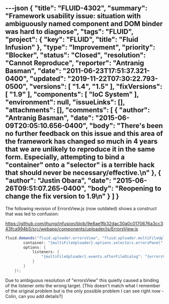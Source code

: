 ---json
{
  "title": "FLUID-4302",
  "summary": "Framework usability issue: situation with ambiguously named component and DOM binder was hard to diagnose",
  "tags": "FLUID",
  "project": {
    "key": "FLUID",
    "title": "Fluid Infusion"
  },
  "type": "Improvement",
  "priority": "Blocker",
  "status": "Closed",
  "resolution": "Cannot Reproduce",
  "reporter": "Antranig Basman",
  "date": "2011-06-23T17:51:37.321-0400",
  "updated": "2019-11-22T07:30:22.793-0500",
  "versions": [
    "1.4",
    "1.5"
  ],
  "fixVersions": [
    "1.9"
  ],
  "components": [
    "IoC System"
  ],
  "environment": null,
  "issueLinks": [],
  "attachments": [],
  "comments": [
    {
      "author": "Antranig Basman",
      "date": "2015-06-09T20:05:10.656-0400",
      "body": "There's been no further feedback on this issue and this area of the framework has changed so much in 4 years that we are unlikely to reproduce it in the same form. Especially, attempting to bind a \"container\" onto a \"selector\" is a terrible hack that should never be necessary/effective.\n"
    },
    {
      "author": "Justin Obara",
      "date": "2015-06-26T09:51:07.265-0400",
      "body": "Reopening to change the fix version to 1.9\n"
    }
  ]
}
---
The following revision of ErrorsView.js (now outdated) shows a construct that was led to confusion:

<https://github.com/jhung/infusion/blob/9e8ae1fb32dac30a0c0170676a3cc343fca994b5/src/webapp/components/uploader/js/ErrorsView.js>

```java
fluid.demands("fluid.uploader.errorsView", "fluid.uploader.multiFileUploader", {
        container: "{multiFileUploader}.options.selectors.errorsPanel", // TODO: Why can't I bind to {multiFileUploader}.dom.errors?
        options: {            
            listeners: {
                "{multiFileUploader}.events.afterFileDialog": "{errorsView}.refreshView"
            }
        }
    });
```

Due to ambiguous resolution of "errorsView" this quietly caused a binding of the listener onto the wrong target. \[This doesn't match what I remember of the original problem but is the only possible problem I can see right now - Colin, can you add details?]

        